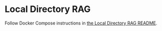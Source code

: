 # Local Directory RAG

Follow Docker Compose instructions in [the Local Directory RAG README](https://github.com/sualeh/local-dir-rag).
